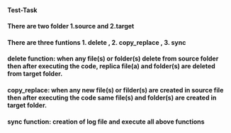 #### Test-Task
#### There are two folder 1.source and 2.target
#### There are three funtions 1. delete , 2. copy_replace , 3. sync
#### delete function: when any file(s) or folder(s) delete from source folder then after executing the code, replica file(a) and folder(s) are deleted from target folder.
#### copy_replace: when any new file(s) or filder(s) are created in source file then after executing the code same file(s) and folder(s) are created in target folder. 
#### sync function: creation of log file and execute all above functions
